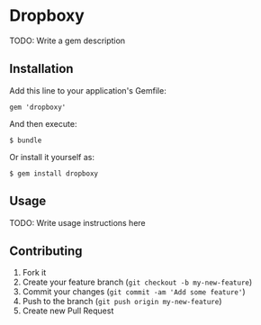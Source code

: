 # Dropboxy

TODO: Write a gem description

## Installation

Add this line to your application's Gemfile:

    gem 'dropboxy'

And then execute:

    $ bundle

Or install it yourself as:

    $ gem install dropboxy

## Usage

TODO: Write usage instructions here

## Contributing

1. Fork it
2. Create your feature branch (`git checkout -b my-new-feature`)
3. Commit your changes (`git commit -am 'Add some feature'`)
4. Push to the branch (`git push origin my-new-feature`)
5. Create new Pull Request
